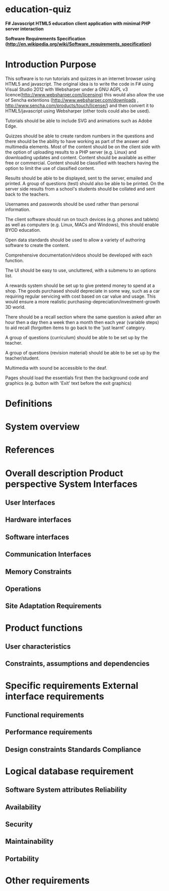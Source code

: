 education-quiz
=============

**F# Javascript HTML5 education client application with minimal PHP server interaction**



**Software Requirements Specification (http://en.wikipedia.org/wiki/Software_requirements_specification)**

Introduction Purpose
===================

This software is to run tutorials and quizzes in an internet browser using HTML5 and javascript. The original idea is to write the code in F# using Visual Studio 2012 with Websharper under a GNU AGPL v3 licence(http://www.websharper.com/licensing) this would also allow the use of Sencha extentions (http://www.websharper.com/downloads , http://www.sencha.com/products/touch/license/) and then convert it to HTML5/javascript using Websharper (other tools could also be used). 

Tutorials should be able to include SVG and animations such as Adobe Edge.
 
Quizzes should be able to create random numbers in the questions and there should be the ability to have working as part of the answer and multimedia elements. Most of the content should be on the client side with the option of uploading results to a PHP server (e.g. Linux) and downloading updates and content. Content should be available as either free or commercial. Content should be classified with teachers having the option to limit the use of classified content. 

Results should be able to be displayed, sent to the server, emailed and printed. A group of questions (test) should also be able to be printed. On the server side results from a school's students should be collated and sent back to the teachers. 

Usernames and passwords should be used rather than personal information. 

The client software should run on touch devices (e.g. phones and tablets) as well as computers (e.g. Linux, MACs and Windows), this should enable BYOD education. 

Open data standards should be used to allow a variety of authoring software to create the content. 

Comprehensive documentation/videos should be developed with each function. 

The UI should be easy to use, uncluttered, with a submenu to an options list. 

A rewards system should be set up to give pretend money to spend at a shop. The goods purchased should depreciate in some way, such as a car requiring regular servicing with cost based on car value and usage. This would ensure a more realistic purchasing-depreciation/investment-growth 3D world. 

There should be a recall section where the same question is asked after an hour then a day then a week then a month then each year (variable steps) to aid recall (forgotten items to go back to the 'just learnt' category. 

A group of questions (curriculum) should be able to be set up by the teacher.

A group of questions (revision material) should be able to be set up by the teacher/student.

Multimedia with sound be accessible to the deaf.

Pages should load the essentials first then the background code and graphics (e.g. button with 'Exit' text before the exit graphics)



 Definitions
 ==========

 System overview
 ==============

 References
 =========

 
Overall description Product perspective System Interfaces
========================================================

 User Interfaces
 --------------

 Hardware interfaces
 ------------------

 Software interfaces
 ------------------

 Communication Interfaces
 -----------------------

 Memory Constraints
 -----------------

 Operations
 ---------

 Site Adaptation Requirements
 ---------------------------

 
Product functions
================

 User characteristics
 -------------------

 Constraints, assumptions and dependencies
 ----------------------------------------

 
Specific requirements External interface requirements
====================================================

 Functional requirements
 ----------------------

 Performance requirements
 -----------------------

 Design constraints Standards Compliance
 --------------------------------------
 
Logical database requirement
===========================

 Software System attributes Reliability
 -------------------------------------

 Availability
 -----------
 Security
 -------

 Maintainability
 --------------

 Portability
 ----------

 
Other requirements
=================


